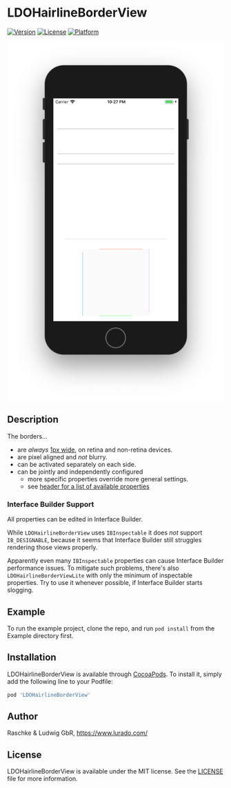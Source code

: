 # LDOHairlineBorderView

[![Version](https://img.shields.io/cocoapods/v/LDOHairlineBorderView.svg?style=flat)](https://cocoapods.org/pods/LDOHairlineBorderView)
[![License](https://img.shields.io/cocoapods/l/LDOHairlineBorderView.svg?style=flat)](https://cocoapods.org/pods/LDOHairlineBorderView)
[![Platform](https://img.shields.io/cocoapods/p/LDOHairlineBorderView.svg?style=flat)](https://cocoapods.org/pods/LDOHairlineBorderView)

![LDOGradientView demo](Screenshots/LDOHairlineBorderView.png)

## Description

The borders...

- are _always_ [1px wide](Screenshots/Hairlines.png), on retina and non-retina devices.
- are pixel aligned and _not_ blurry.
- can be activated separately on each side.
- can be jointly and independently configured
  - more specific properties override more general settings.
  - see [header for a list of available properties](https://github.com/lurado/LDOHairlineBorderView/blob/master/LDOHairlineBorderView/Classes/LDOHairlineBorderViewLite.h)


### Interface Builder Support

All properties can be edited in Interface Builder.

While `LDOHairlineBorderView` uses `IBInspectable` it does _not_ support `IB_DESIGNABLE`, because it seems that Interface Builder still struggles rendering those views properly.

Apparently even many `IBInspectable` properties can cause Interface Builder performance issues. To mitigate such problems, there's also `LDOHairlineBorderViewLite` with only the minimum of inspectable properties. Try to use it whenever possible, if Interface Builder starts slogging.

## Example

To run the example project, clone the repo, and run `pod install` from the Example directory first.

## Installation

LDOHairlineBorderView is available through [CocoaPods](https://cocoapods.org). To install
it, simply add the following line to your Podfile:

```ruby
pod 'LDOHairlineBorderView'
```

## Author

Raschke & Ludwig GbR, https://www.lurado.com/

## License

LDOHairlineBorderView is available under the MIT license.
See the [LICENSE](LICENSE) file for more information.
